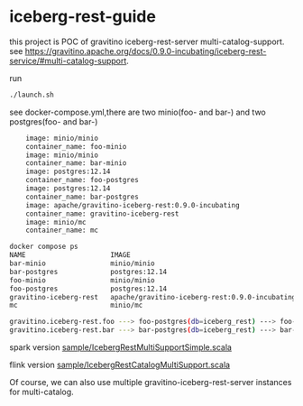 # iceberg-rest-guide

this project is POC of gravitino iceberg-rest-server multi-catalog-support. see <https://gravitino.apache.org/docs/0.9.0-incubating/iceberg-rest-service/#multi-catalog-support>.

run

```bash
./launch.sh
```

see docker-compose.yml,there are two minio(foo- and bar-) and two postgres(foo- and bar-)

```bash
    image: minio/minio
    container_name: foo-minio
    image: minio/minio
    container_name: bar-minio
    image: postgres:12.14
    container_name: foo-postgres
    image: postgres:12.14
    container_name: bar-postgres
    image: apache/gravitino-iceberg-rest:0.9.0-incubating
    container_name: gravitino-iceberg-rest
    image: minio/mc
    container_name: mc
```

```bash
docker compose ps
NAME                     IMAGE                                            COMMAND                  SERVICE                  CREATED          STATUS                    PORTS
bar-minio                minio/minio                                      "/usr/bin/docker-ent…"   bar-minio                17 seconds ago   Up 17 seconds (healthy)   0.0.0.0:9200->9000/tcp, 0.0.0.0:9201->9001/tcp
bar-postgres             postgres:12.14                                   "docker-entrypoint.s…"   bar-postgres             17 seconds ago   Up 17 seconds (healthy)   0.0.0.0:25432->5432/tcp
foo-minio                minio/minio                                      "/usr/bin/docker-ent…"   foo-minio                17 seconds ago   Up 17 seconds (healthy)   0.0.0.0:9000-9001->9000-9001/tcp
foo-postgres             postgres:12.14                                   "docker-entrypoint.s…"   foo-postgres             17 seconds ago   Up 17 seconds (healthy)   0.0.0.0:5432->5432/tcp
gravitino-iceberg-rest   apache/gravitino-iceberg-rest:0.9.0-incubating   "/gravitino-iceberg-…"   gravitino-iceberg-rest   17 seconds ago   Up 6 seconds              0.0.0.0:29001->9001/tcp
mc                       minio/mc                                         "/bin/sh -c ' /usr/b…"   mc                       17 seconds ago   Up 11 seconds             
```


```bash
gravitino.iceberg-rest.foo ---> foo-postgres(db=iceberg_rest) ---> foo-minio/warehouse
gravitino.iceberg-rest.bar ---> bar-postgres(db=iceberg_rest) ---> bar-minio/warehouse
```


spark version [sample/IcebergRestMultiSupportSimple.scala](https://github.com/dyrnq/spark-scala-example/blob/main/src/main/scala/sample/IcebergRestMultiSupportSimple.scala)

flink version [sample/IcebergRestCatalogMultiSupport.scala](https://github.com/dyrnq/flink-coding/blob/main/src/main/scala/sample/IcebergRestCatalogMultiSupport.scala)


Of course, we can also use multiple gravitino-iceberg-rest-server instances for multi-catalog.
